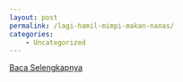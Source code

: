 ```yaml
---
layout: post
permalink: /lagi-hamil-mimpi-makan-nanas/
categories:
    - Uncategorized
---
```


[Baca Selengkapnya](/09)